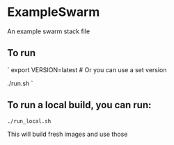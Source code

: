 # ExampleSwarm
An example swarm stack file

## To run
`
export VERSION=latest # Or you can use a set version

./run.sh
`


## To run a local build, you can run:
`./run_local.sh`

This will build fresh images and use those
